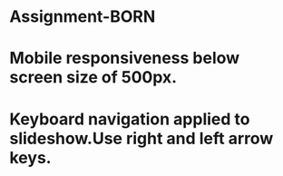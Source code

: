 # Assignment-BORN
# Mobile responsiveness below screen size of 500px.
# Keyboard navigation applied to slideshow.Use right and left arrow keys. 
